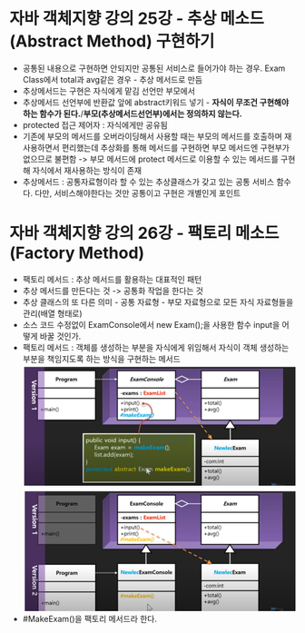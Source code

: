 # 자바 객체지향 강의 25강 - 추상 메소드(Abstract Method) 구현하기
* 공통된 내용으로 구현하면 안되지만 공통된 서비스로 들어가야 하는 경우. Exam Class에서 total과 avg같은 경우 - 추상 메서드로 만듬
* 추상메서드는 구현은 자식에게 맡김 선언만 부모에서
* 추상메서드 선언부에 반환값 앞에 abstract키워드 넣기 - **자식이 무조건 구현해야 하는 함수가 된다.**/**부모(추상메서드선언부)에서는 정의하지 않는다.**
* protected 접근 제어자 : 자식에게만 공유됨 
* 기존에 부모의 메서드를 오버라이딩해서 사용할 때는 부모의 메서드를 호출하며 재사용하면서 편리했는데 추상화를 통해 메서드를 구현하면 부모 메서드엔 구현부가 없으므로 불편함 -> 부모 메서드에 protect 메서드로 이용할 수 있는 메서드를 구현해 자식에서 재사용하는 방식이 존재
* 추상메서드 : 공통자료형이라 할 수 있는 추상클래스가 갖고 있는 공통 서비스 함수다. 다만, 서비스해야한다는 것만 공통이고 구현은 개별인게 포인트

# 자바 객체지향 강의 26강 - 팩토리 메소드(Factory Method)
* 팩토리 메서드 :  추상 메서드를 활용하는 대표적인 패턴
* 추상 메서드를 만든다는 것 -> 공통화 작업을 한다는 것
* 추상 클래스의 또 다른 의미 - 공통 자료형 - 부모 자료형으로 모든 자식 자료형들을 관리(배열 형태로)
* 소스 코드 수정없이 ExamConsole에서 new Exam();을 사용한 함수 input을 어떻게 바꿀 것인가.
* 팩토리 메서드 : 객체를 생성하는 부분을 자식에게 위임해서 자식이 객체 생성하는 부분을 책임지도록 하는 방식을 구현하는 메서드
![JavaOOP26_1](./img/JavaOOP26_1.png)
![JavaOOP26_2](./img/JavaOOP26_2.png)
* #MakeExam()을 팩토리 메서드라 한다.
